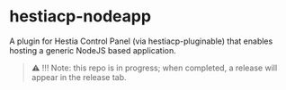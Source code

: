 # hestiacp-nodeapp
A plugin for Hestia Control Panel (via hestiacp-pluginable) that enables hosting a generic NodeJS based application.

> :warning: !!! Note: this repo is in progress; when completed, a release will appear in the release tab.
